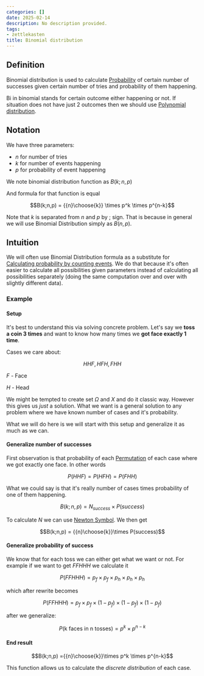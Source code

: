 ```yaml
---
categories: []
date: 2025-02-14
description: No description provided.
tags:
- zettlekasten
title: Binomial distribution
---
```


## Definition

Binomial distribution is used to calculate [Probability](Probability.md) of certain number of successes given certain number of tries and probability of them happening. 

Bi in binomial stands for certain outcome either happening or not. If situation does not have just 2 outcomes then we should use [Polynomial distribution](Polynomial%20distribution).

## Notation

We have three parameters:

- $n$ for number of tries
- $k$ for number of events happening
- $p$ for probability of event happening

We note binomial distribution function as $B(k;n,p)$

And formula for that function is equal

$$B(k;n,p) = {{n}\choose{k}} \times p^k \times p^{n-k}$$

Note that $k$ is separated from $n$ and $p$ by $;$ sign. That is because in general we will use Binomial Distribution simply as $B(n,p)$. 

## Intuition

We will often use Binomial Distribution formula as a substitute for [Calculating probability by counting events](Calculating%20probability%20by%20counting%20events.md). We do that because it's often easier to calculate all possibilities given parameters instead of calculating all possibilities separately (doing the same computation over and over with slightly different data).

### Example

#### Setup

It's best to understand this via solving concrete problem. Let's say we **toss a coin 3 times** and want to know how many times we **got face exactly 1 time**.

Cases we care about:

$${HHF, HFH, FHH}$$

$F$ - Face

$H$ - Head

We might be tempted to create set $\Omega$ and $X$ and do it classic way. However this gives us *just* a solution. What we want is a general solution to any problem where we have known number of cases and it's probability.

What we will do here is we will start with this setup and generalize it as much as we can. 

#### Generalize number of successes

First observation is that probability of each [Permutation](Permutation) of each case where we got exactly one face. In other words 

$$P(HHF) = P(HFH) = P(FHH)$$

What we could say is that it's really number of cases times probability of one of them happening. 

$$B(k;n,p) = N_{success} \times P(success)$$

To calculate $N$ we can use [Newton Symbol](Newton%20Symbol.md). We then get

$$B(k;n,p) = {{n}\choose{k}}\times P(success)$$

#### Generalize probability of success

We know that for each toss we can either get what we want or not. For example if we want to get $FFHHH$ we calculate it 

$$P(FFHHH) = p_f\times p_f\times p_h\times p_h\times p_h$$

which after rewrite becomes

$$P(FFHHH) = p_f\times p_f\times (1- p_f)\times (1-p_f)\times (1-p_f)$$

after we generalize:

$$P(\text{k faces in n tosses}) = p^k \times p^{n-k}$$

#### End result

$$B(k;n,p) ={{n}\choose{k}}\times p^k \times p^{n-k}$$

This function allows us to calculate the *discrete distribution* of each case.